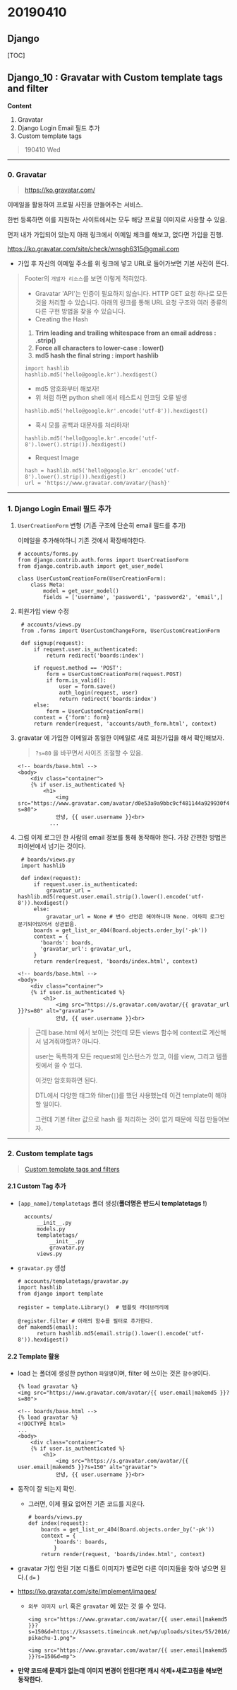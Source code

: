 # 20190410

## Django

[TOC]

## Django_10 : Gravatar with Custom template tags and filter

**Content**

1. Gravatar
2. Django Login Email 필드 추가
3. Custom template tags

> 190410 Wed

------

### 0. Gravatar

> <https://ko.gravatar.com/>

이메일을 활용하여 프로필 사진을 만들어주는 서비스.

한번 등록하면 이를 지원하는 사이트에서는 모두 해당 프로필 이미지로 사용할 수 있음.

먼저 내가 가입되어 있는지 아래 링크에서 이메일 체크를 해보고, 없다면 가입을 진행.

<https://ko.gravatar.com/site/check/wnsgh6315@gmail.com>

- 가입 후 자신의 이메일 주소를 위 링크에 넣고 URL로 들어가보면 기본 사진이 뜬다.

> Footer의 `개발자 리소스`를 보면 이렇게 적혀있다.
>
> - Gravatar 'API'는 인증이 필요하지 않습니다. HTTP GET 요청 하나로 모든 것을 처리할 수 있습니다. 아래의 링크를 통해 URL 요청 구조와 여러 종류의 다른 구현 방법을 찾을 수 있습니다.
> - Creating the Hash
>
> 1. **Trim leading and trailing whitespace from an email address : .strip()**
> 2. **Force all characters to lower-case : lower()**
> 3. **md5 hash the final string : import hashlib**
>
> ```
> import hashlib
> hashlib.md5('hello@google.kr').hexdigest()
> ```
>
> - md5 암호화부터 해보자!
> - 위 처럼 하면 python shell 에서 테스트시 인코딩 오류 발생
>
> ```
> hashlib.md5('hello@google.kr'.encode('utf-8')).hexdigest()
> ```
>
> - 혹시 모를 공백과 대문자를 처리하자!
>
> ```
> hashlib.md5('hello@google.kr'.encode('utf-8').lower().strip()).hexdigest()
> ```
>
> - Request Image
>
> ```
> hash = hashlib.md5('hello@google.kr'.encode('utf-8').lower().strip()).hexdigest()
> url = 'https://www.gravatar.com/avatar/{hash}'
> ```

------

### 1. Django Login Email 필드 추가

1. `UserCreationForm` 변형 (기존 구조에 단순히 email 필드를 추가)

   이메일을 추가해야하니 기존 것에서 확장해야한다.

   ```
   # accounts/forms.py
   from django.contrib.auth.forms import UserCreationForm
   from django.contrib.auth import get_user_model
   
   class UserCustomCreationForm(UserCreationForm):
       class Meta:
           model = get_user_model()
           fields = ['username', 'password1', 'password2', 'email',]
   ```

2. 회원가입 view 수정

   ```
    # accounts/views.py
    from .forms import UserCustomChangeForm, UserCustomCreationForm
    
    def signup(request):
        if request.user.is_authenticated:
            return redirect('boards:index')
    
        if request.method == 'POST':
            form = UserCustomCreationForm(request.POST)
            if form.is_valid():
                user = form.save()
                auth_login(request, user)
                return redirect('boards:index')
        else:
            form = UserCustomCreationForm()
        context = {'form': form}
        return render(request, 'accounts/auth_form.html', context)
   ```

3. gravatar 에 가입한 이메일과 동일한 이메일로 새로 회원가입을 해서 확인해보자.

   > `?s=80` 을 바꾸면서 사이즈 조절할 수 있음.

   ```
   <!-- boards/base.html -->
   <body>
       <div class="container">
       {% if user.is_authenticated %}
           <h1>
               <img src="https://www.gravatar.com/avatar/d0e53a9a9bbc9cf481144a929930f41c?s=80">
               안녕, {{ user.username }}<br>
             ...
   ```

4. 그럼 이제 로그인 한 사람의 email 정보를 통해 동작해야 한다. 가장 간편한 방법은 파이썬에서 넘기는 것이다.

   ```
    # boards/views.py
    import hashlib
    
    def index(request):
        if request.user.is_authenticated:
            gravatar_url = hashlib.md5(request.user.email.strip().lower().encode('utf-8')).hexdigest()
        else:
            gravatar_url = None # 변수 선언은 해야하니까 None. 어차피 로그인 분기되어있어서 상관없음.
        boards = get_list_or_404(Board.objects.order_by('-pk'))
        context = {
          'boards': boards, 
          'gravatar_url': gravatar_url,
        }
        return render(request, 'boards/index.html', context)
   ```

   ```
   <!-- boards/base.html -->
   <body>
       <div class="container">
       {% if user.is_authenticated %}
           <h1>
               <img src="https://s.gravatar.com/avatar/{{ gravatar_url }}?s=80" alt="gravatar">
               안녕, {{ user.username }}<br>
   ```

   > 근데 base.html 에서 보이는 것인데 모든 views 함수에 context로 계산해서 넘겨줘야할까? 아니다.
   >
   > user는 독특하게 모든 request에 인스턴스가 있고, 이를 view, 그리고 템플릿에서 쓸 수 있다.
   >
   > 이것만 암호화하면 된다.
   >
   > DTL에서 다양한 태그와 filter(`|`)를 했던 사용했는데 이건 template이 해야할 일이다.
   >
   > 그런데 기본 filter 값으로 hash 를 처리하는 것이 없기 때문에 직접 만들어보자.

------

### 2. Custom template tags

> [Custom template tags and filters](https://docs.djangoproject.com/en/2.1/howto/custom-template-tags/)

#### 2.1 Custom Tag 추가

- `[app_name]/templatetags` 폴더 생성(**폴더명은 반드시 templatetags !**)

  ```
    accounts/
        __init__.py
        models.py
        templatetags/
            __init__.py
            gravatar.py
        views.py
  ```

- `gravatar.py` 생성

  ```
  # accounts/templatetags/gravatar.py
  import hashlib
  from django import template
  
  register = template.Library()  # 템플릿 라이브러리에
  
  @register.filter # 아래의 함수를 필터로 추가한다.
  def makemd5(email):
  		return hashlib.md5(email.strip().lower().encode('utf-8')).hexdigest()
  ```

#### 2.2 Template 활용

- load 는 폴더에 생성한 python `파일명`이며, filter 에 쓰이는 것은 `함수명`이다.

  ```
  {% load gravatar %}
  <img src="https://www.gravatar.com/avatar/{{ user.email|makemd5 }}?s=80">
  ```

  ```
  <!-- boards/base.html -->
  {% load gravatar %}
  <!DOCTYPE html>
  ...
  <body>
      <div class="container">
      {% if user.is_authenticated %}
          <h1>
              <img src="https://s.gravatar.com/avatar/{{ user.email|makemd5 }}?s=150" alt="gravatar">
              안녕, {{ user.username }}<br>
  ```

- 동작이 잘 되는지 확인.

  - 그러면, 이제 필요 없어진 기존 코드를 지운다.

    ```
    # boards/views.py
    def index(request):
        boards = get_list_or_404(Board.objects.order_by('-pk'))
        context = {
            'boards': boards,
            }
        return render(request, 'boards/index.html', context)
    ```

- gravatar 가입 안된 기본 디폴트 이미지가 별로면 다른 이미지들을 찾아 넣으면 된다.( `d=` )

- <https://ko.gravatar.com/site/implement/images/>

  - `외부 이미지 url` 혹은 `gravatar` 에 있는 것 쓸 수 있다.

    ```
    <img src="https://www.gravatar.com/avatar/{{ user.email|makemd5 }}?s=150&d=https://ksassets.timeincuk.net/wp/uploads/sites/55/2016/07/2437349-pikachu-1.png">
    
    <img src="https://www.gravatar.com/avatar/{{ user.email|makemd5 }}?s=150&d=mp">
    ```

- **만약 코드에 문제가 없는데 이미지 변경이 안된다면 캐시 삭제+새로고침을 해보면 동작한다.**